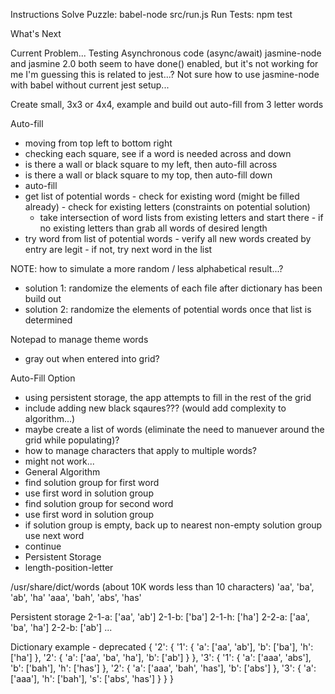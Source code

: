 Instructions
Solve Puzzle: babel-node src/run.js
Run Tests: npm test

What's Next

Current Problem...
Testing Asynchronous code (async/await)
jasmine-node and jasmine 2.0 both seem to have done() enabled, but it's not working for me
I'm guessing this is related to jest...?
Not sure how to use jasmine-node with babel without current jest setup...

Create small, 3x3 or 4x4, example and build out auto-fill from 3 letter words

Auto-fill
 - moving from top left to bottom right
 - checking each square, see if a word is needed across and down
  - is there a wall or black square to my left, then auto-fill across
  - is there a wall or black square to my top, then auto-fill down
  - auto-fill
   - get list of potential words
    - check for existing word (might be filled already)
    - check for existing letters (constraints on potential solution)
     - take intersection of word lists from existing letters and start there
    - if no existing letters than grab all words of desired length
   - try word from list of potential words
    - verify all new words created by entry are legit
    - if not, try next word in the list

NOTE: how to simulate a more random / less alphabetical result...?
 - solution 1: randomize the elements of each file after dictionary has been build out
 - solution 2: randomize the elements of potential words once that list is determined

Notepad to manage theme words
 - gray out when entered into grid?

Auto-Fill Option
 - using persistent storage, the app attempts to fill in the rest of the grid
  - include adding new black sqaures??? (would add complexity to algorithm...)
 - maybe create a list of words (eliminate the need to manuever around the grid while populating)?
  - how to manage characters that apply to multiple words?
  - might not work...
 - General Algorithm
  - find solution group for first word
  - use first word in solution group
  - find solution group for second word
  - use first word in solution group
  - if solution group is empty, back up to nearest non-empty solution group use next word
  - continue
 - Persistent Storage
  - length-position-letter

/usr/share/dict/words (about 10K words less than 10 characters)
'aa', 'ba', 'ab', 'ha'
'aaa', 'bah', 'abs', 'has'

Persistent storage
2-1-a: ['aa', 'ab']
2-1-b: ['ba']
2-1-h: ['ha']
2-2-a: ['aa', 'ba', 'ha']
2-2-b: ['ab']
...

Dictionary example - deprecated
{
  '2': {
    '1': {
      'a': ['aa', 'ab'],
      'b': ['ba'],
      'h': ['ha']
    },
    '2': {
      'a': ['aa', 'ba', 'ha'],
      'b': ['ab']
    }
  },
  '3': {
    '1': {
      'a': ['aaa', 'abs'],
      'b': ['bah'],
      'h': ['has']
    },
    '2': {
      'a': ['aaa', 'bah', 'has'],
      'b': ['abs']
    },
    '3': {
      'a': ['aaa'],
      'h': ['bah'],
      's': ['abs', 'has']
    }
  }
}
